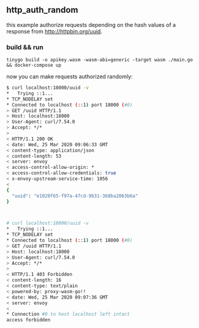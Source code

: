 ## http_auth_random

this example authorize requests depending
 on the hash values of a response from http://httpbin.org/uuid.

### build && run
```
tinygo build -o apikey.wasm -wasm-abi=generic -target wasm ./main.go && docker-compose up
```

now you can make requests authorized randomly:  

```bash
$ curl localhost:18000/uuid -v
*   Trying ::1...
* TCP_NODELAY set
* Connected to localhost (::1) port 18000 (#0)
> GET /uuid HTTP/1.1
> Host: localhost:18000
> User-Agent: curl/7.54.0
> Accept: */*
>
< HTTP/1.1 200 OK
< date: Wed, 25 Mar 2020 09:06:33 GMT
< content-type: application/json
< content-length: 53
< server: envoy
< access-control-allow-origin: *
< access-control-allow-credentials: true
< x-envoy-upstream-service-time: 1056
<
{
  "uuid": "e1020f65-f97a-47cd-9b31-368ba2063b6a"
}



# curl localhost:18000/uuid -v
*   Trying ::1...
* TCP_NODELAY set
* Connected to localhost (::1) port 18000 (#0)
> GET /uuid HTTP/1.1
> Host: localhost:18000
> User-Agent: curl/7.54.0
> Accept: */*
>
< HTTP/1.1 403 Forbidden
< content-length: 16
< content-type: text/plain
< powered-by: proxy-wasm-go!!
< date: Wed, 25 Mar 2020 09:07:36 GMT
< server: envoy
<
* Connection #0 to host localhost left intact
access forbidden

```